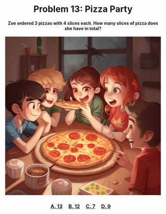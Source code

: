 <h1 align="center">
Problem 13: Pizza Party
</h1>

<h4 align="center">
Zoe ordered 3 pizzas with 4 slices each. How many slices of pizza does she have in total?
</h4>

<p align="center">
<img src="image.png" height="512"/>
</p>

<h3 align="center"><span><a href="https://raw.githubusercontent.com/rain1024/math/main/assets/lose0.png">A. 13</a></span>&nbsp;&nbsp;&nbsp;&nbsp;
<span><a href="https://raw.githubusercontent.com/rain1024/math/main/assets/win0.png">B. 12</a></span>&nbsp;&nbsp;&nbsp;&nbsp;
<span><a href="https://raw.githubusercontent.com/rain1024/math/main/assets/lose0.png">C. 7</a></span>&nbsp;&nbsp;&nbsp;&nbsp;
<span><a href="https://raw.githubusercontent.com/rain1024/math/main/assets/lose0.png">D. 9</a></span>&nbsp;&nbsp;&nbsp;&nbsp;
</h3>